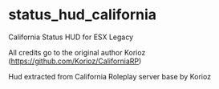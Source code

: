 # status_hud_california
California Status HUD for ESX Legacy

All credits go to the original author Korioz (https://github.com/Korioz/CaliforniaRP)

Hud extracted from California Roleplay server base by Korioz